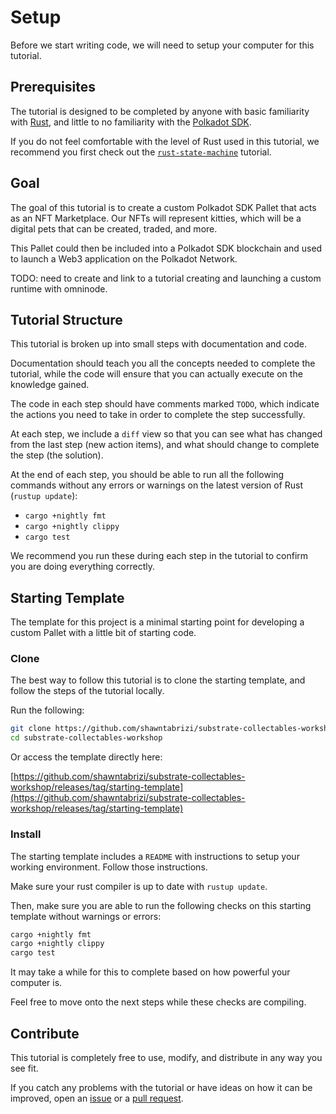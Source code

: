 # Setup

Before we start writing code, we will need to setup your computer for this tutorial.

## Prerequisites

The tutorial is designed to be completed by anyone with basic familiarity with [Rust](https://www.rust-lang.org/), and little to no familiarity with the [Polkadot SDK](https://github.com/paritytech/polkadot-sdk).

If you do not feel comfortable with the level of Rust used in this tutorial, we recommend you first check out the [`rust-state-machine`](https://github.com/shawntabrizi/rust-state-machine) tutorial.

## Goal

The goal of this tutorial is to create a custom Polkadot SDK Pallet that acts as an NFT Marketplace. Our NFTs will represent kitties, which will be a digital pets that can be created, traded, and more.

This Pallet could then be included into a Polkadot SDK blockchain and used to launch a Web3 application on the Polkadot Network.

TODO: need to create and link to a tutorial creating and launching a custom runtime with omninode.

## Tutorial Structure

This tutorial is broken up into small steps with documentation and code.

Documentation should teach you all the concepts needed to complete the tutorial, while the code will ensure that you can actually execute on the knowledge gained.

The code in each step should have comments marked `TODO`, which indicate the actions you need to take in order to complete the step successfully.

At each step, we include a `diff` view so that you can see what has changed from the last step (new action items), and what should change to complete the step (the solution).

At the end of each step, you should be able to run all the following commands without any errors or warnings on the latest version of Rust (`rustup update`):

- `cargo +nightly fmt`
- `cargo +nightly clippy`
- `cargo test`

We recommend you run these during each step in the tutorial to confirm you are doing everything correctly.

## Starting Template

The template for this project is a minimal starting point for developing a custom Pallet with a little bit of starting code.

### Clone

The best way to follow this tutorial is to clone the starting template, and follow the steps of the tutorial locally.

Run the following:

```bash
git clone https://github.com/shawntabrizi/substrate-collectables-workshop/ -b starting-template --single-branch
cd substrate-collectables-workshop
```

Or access the template directly here:

[https://github.com/shawntabrizi/substrate-collectables-workshop/releases/tag/starting-template](https://github.com/shawntabrizi/substrate-collectables-workshop/releases/tag/starting-template)

### Install

The starting template includes a `README` with instructions to setup your working environment. Follow those instructions.

Make sure your rust compiler is up to date with `rustup update`.

Then, make sure you are able to run the following checks on this starting template without warnings or errors:

```bash
cargo +nightly fmt
cargo +nightly clippy
cargo test
```

It may take a while for this to complete based on how powerful your computer is.

Feel free to move onto the next steps while these checks are compiling.

## Contribute

This tutorial is completely free to use, modify, and distribute in any way you see fit.

If you catch any problems with the tutorial or have ideas on how it can be improved, open an [issue](https://github.com/shawntabrizi/substrate-collectables-workshop/issues) or a [pull request](https://github.com/shawntabrizi/substrate-collectables-workshop/pulls).
